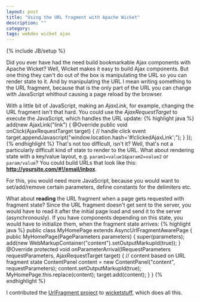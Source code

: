 ```yaml
---
layout: post
title: "Using the URL fragment with Apache Wicket"
description: ""
category:
tags: webdev wicket ajax
---
```

{% include JB/setup %}

Did you ever have had the need build bookmarkable Ajax components with Apache Wicket? Well, Wicket makes it easy to build Ajax components. But one thing they can't do out of the box is manipulating the URL so you can render state to it. And by manipulating the URL I mean writing something to the URL fragment, because that is the only part of the URL you can change with JavaScript whithout causing a page reload by the browser.

With a little bit of JavaScript, making an *AjaxLink*, for example, changing the URL fragment isn't that hard. You could use the *AjaxRequestTarget* to execute the JavaScript, which handles the URL update:
{% highlight java %}
add(new AjaxLink<Void>("link") {
  @Override
  public void onClick(AjaxRequestTarget target) {
    // handle click event
    target.appendJavascript("window.location.hash='#!clickedAjaxLink';");
  }
});
{% endhighlight %}
That's not too difficult, isn't it? Well, that's not a particularly difficult kind of state to render to the URL. What about rendering state with a key/value layout, e.g. `param1=value1&param2=value2` or `param/value`? You could build URLs that look like this: **http://yoursite.com/#!/email/inbox**.

For this, you would need more JavaScript, because you would want to set/add/remove certain parameters, define constants for the delimiters etc.

What about __reading__ the URL fragment when a page gets requested with fragment state? Since the URL fragment doesn't get sent to the server, you would have to read it after the initial page load and send it to the server (asynchronously). If you have components depending on this state, you would have to initialize them, when the fragment state arrives:
{% highlight java %}
public class MyHomePage extends AsyncUrlFragmentAwarePage {
  public MyHomePage(PageParameters parameters) {
    super(parameters);
    add(new WebMarkupContainer("content").setOutputMarkupId(true));
  }
  @Override
  protected void onParameterArrival(IRequestParameters requestParameters,
    AjaxRequestTarget target) {
    // content based on URL fragment state
    ContentPanel content = new ContentPanel("content", requestParameters);
    content.setOutputMarkupId(true);
    MyHomePage.this.replace(content);
    target.add(content);
  }
}
{% endhighlight %}

I contributed the [UrlFragment project](https://github.com/wicketstuff/core/wiki/UrlFragment) to [wicketstuff](http://wicketstuff.org), which does all this.